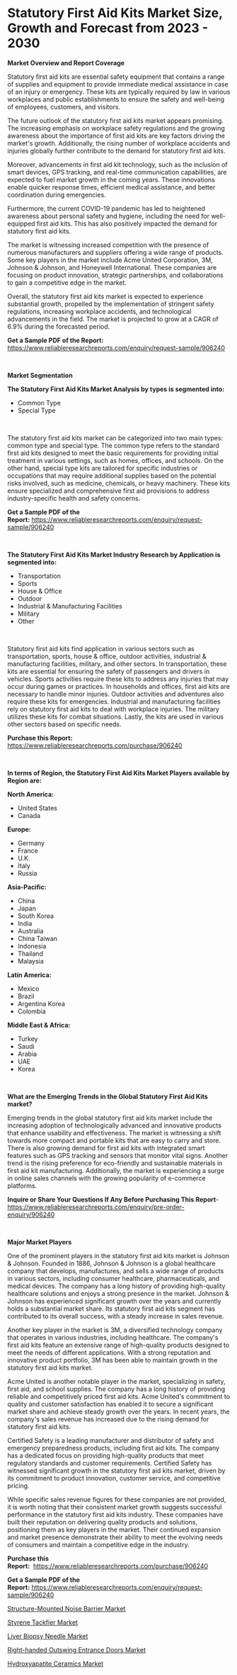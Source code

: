 <p><h1>Statutory First Aid Kits Market Size, Growth and Forecast from 2023 - 2030</h1></p><p><strong>Market Overview and Report Coverage</strong></p>
<p><p>Statutory first aid kits are essential safety equipment that contains a range of supplies and equipment to provide immediate medical assistance in case of an injury or emergency. These kits are typically required by law in various workplaces and public establishments to ensure the safety and well-being of employees, customers, and visitors.</p><p>The future outlook of the statutory first aid kits market appears promising. The increasing emphasis on workplace safety regulations and the growing awareness about the importance of first aid kits are key factors driving the market's growth. Additionally, the rising number of workplace accidents and injuries globally further contribute to the demand for statutory first aid kits.</p><p>Moreover, advancements in first aid kit technology, such as the inclusion of smart devices, GPS tracking, and real-time communication capabilities, are expected to fuel market growth in the coming years. These innovations enable quicker response times, efficient medical assistance, and better coordination during emergencies.</p><p>Furthermore, the current COVID-19 pandemic has led to heightened awareness about personal safety and hygiene, including the need for well-equipped first aid kits. This has also positively impacted the demand for statutory first aid kits.</p><p>The market is witnessing increased competition with the presence of numerous manufacturers and suppliers offering a wide range of products. Some key players in the market include Acme United Corporation, 3M, Johnson & Johnson, and Honeywell International. These companies are focusing on product innovation, strategic partnerships, and collaborations to gain a competitive edge in the market.</p><p>Overall, the statutory first aid kits market is expected to experience substantial growth, propelled by the implementation of stringent safety regulations, increasing workplace accidents, and technological advancements in the field. The market is projected to grow at a CAGR of 6.9% during the forecasted period.</p></p>
<p><strong>Get a Sample PDF of the Report:</strong> <a href="https://www.reliableresearchreports.com/enquiry/request-sample/906240">https://www.reliableresearchreports.com/enquiry/request-sample/906240</a></p>
<p>&nbsp;</p>
<p><strong>Market Segmentation</strong></p>
<p><strong>The Statutory First Aid Kits Market Analysis by types is segmented into:</strong></p>
<p><ul><li>Common Type</li><li>Special Type</li></ul></p>
<p>&nbsp;</p>
<p><p>The statutory first aid kits market can be categorized into two main types: common type and special type. The common type refers to the standard first aid kits designed to meet the basic requirements for providing initial treatment in various settings, such as homes, offices, and schools. On the other hand, special type kits are tailored for specific industries or occupations that may require additional supplies based on the potential risks involved, such as medicine, chemicals, or heavy machinery. These kits ensure specialized and comprehensive first aid provisions to address industry-specific health and safety concerns.</p></p>
<p><strong>Get a Sample PDF of the Report:</strong>&nbsp;<a href="https://www.reliableresearchreports.com/enquiry/request-sample/906240">https://www.reliableresearchreports.com/enquiry/request-sample/906240</a></p>
<p>&nbsp;</p>
<p><strong>The Statutory First Aid Kits Market Industry Research by Application is segmented into:</strong></p>
<p><ul><li>Transportation</li><li>Sports</li><li>House & Office</li><li>Outdoor</li><li>Industrial & Manufacturing Facilities</li><li>Military</li><li>Other</li></ul></p>
<p>&nbsp;</p>
<p><p>Statutory first aid kits find application in various sectors such as transportation, sports, house & office, outdoor activities, industrial & manufacturing facilities, military, and other sectors. In transportation, these kits are essential for ensuring the safety of passengers and drivers in vehicles. Sports activities require these kits to address any injuries that may occur during games or practices. In households and offices, first aid kits are necessary to handle minor injuries. Outdoor activities and adventures also require these kits for emergencies. Industrial and manufacturing facilities rely on statutory first aid kits to deal with workplace injuries. The military utilizes these kits for combat situations. Lastly, the kits are used in various other sectors based on specific needs.</p></p>
<p><strong>Purchase this Report:</strong>&nbsp; <a href="https://www.reliableresearchreports.com/purchase/906240">https://www.reliableresearchreports.com/purchase/906240</a></p>
<p>&nbsp;</p>
<p><strong>In terms of Region, the Statutory First Aid Kits Market Players available by Region are:</strong></p>
<p>
    <p> <strong> North America: </strong>
        <ul>
            <li>United States</li>
            <li>Canada</li>
        </ul>
        </p> 
    <p> <strong> Europe: </strong>
        <ul>
            <li>Germany</li>
            <li>France</li>
            <li>U.K.</li>
            <li>Italy</li>
            <li>Russia</li>
        </ul>
        </p> 
    <p> <strong> Asia-Pacific: </strong>
        <ul>
            <li>China</li>
            <li>Japan</li>
            <li>South Korea</li>
            <li>India</li>
            <li>Australia</li>
            <li>China Taiwan</li>
            <li>Indonesia</li>
            <li>Thailand</li>
            <li>Malaysia</li>
        </ul>
        </p> 
    <p> <strong> Latin America: </strong>
        <ul>
            <li>Mexico</li>
            <li>Brazil</li>
            <li>Argentina Korea</li>
            <li>Colombia</li>
        </ul>
        </p> 
    <p> <strong> Middle East & Africa: </strong>
        <ul>
            <li>Turkey</li>
            <li>Saudi</li>
            <li>Arabia</li>
            <li>UAE</li>
            <li>Korea</li>
        </ul>
    </p>
    </p>
<p>&nbsp;</p>
<p><strong>What are the Emerging Trends in the Global Statutory First Aid Kits market?</strong></p>
<p><p>Emerging trends in the global statutory first aid kits market include the increasing adoption of technologically advanced and innovative products that enhance usability and effectiveness. The market is witnessing a shift towards more compact and portable kits that are easy to carry and store. There is also growing demand for first aid kits with integrated smart features such as GPS tracking and sensors that monitor vital signs. Another trend is the rising preference for eco-friendly and sustainable materials in first aid kit manufacturing. Additionally, the market is experiencing a surge in online sales channels with the growing popularity of e-commerce platforms.</p></p>
<p><strong>Inquire or Share Your Questions If Any Before Purchasing This Report</strong>- <a href="https://www.reliableresearchreports.com/enquiry/pre-order-enquiry/906240">https://www.reliableresearchreports.com/enquiry/pre-order-enquiry/906240</a></p>
<p>&nbsp;</p>
<p><strong>Major Market Players</strong></p>
<p><p>One of the prominent players in the statutory first aid kits market is Johnson & Johnson. Founded in 1886, Johnson & Johnson is a global healthcare company that develops, manufactures, and sells a wide range of products in various sectors, including consumer healthcare, pharmaceuticals, and medical devices. The company has a long history of providing high-quality healthcare solutions and enjoys a strong presence in the market. Johnson & Johnson has experienced significant growth over the years and currently holds a substantial market share. Its statutory first aid kits segment has contributed to its overall success, with a steady increase in sales revenue.</p><p>Another key player in the market is 3M, a diversified technology company that operates in various industries, including healthcare. The company's first aid kits feature an extensive range of high-quality products designed to meet the needs of different applications. With a strong reputation and innovative product portfolio, 3M has been able to maintain growth in the statutory first aid kits market.</p><p>Acme United is another notable player in the market, specializing in safety, first aid, and school supplies. The company has a long history of providing reliable and competitively priced first aid kits. Acme United's commitment to quality and customer satisfaction has enabled it to secure a significant market share and achieve steady growth over the years. In recent years, the company's sales revenue has increased due to the rising demand for statutory first aid kits.</p><p>Certified Safety is a leading manufacturer and distributor of safety and emergency preparedness products, including first aid kits. The company has a dedicated focus on providing high-quality products that meet regulatory standards and customer requirements. Certified Safety has witnessed significant growth in the statutory first aid kits market, driven by its commitment to product innovation, customer service, and competitive pricing.</p><p>While specific sales revenue figures for these companies are not provided, it is worth noting that their consistent market growth suggests successful performance in the statutory first aid kits industry. These companies have built their reputation on delivering quality products and solutions, positioning them as key players in the market. Their continued expansion and market presence demonstrate their ability to meet the evolving needs of consumers and maintain a competitive edge in the industry.</p></p>
<p><strong>Purchase this Report:</strong>&nbsp;&nbsp;<a href="https://www.reliableresearchreports.com/purchase/906240">https://www.reliableresearchreports.com/purchase/906240</a></p>
<p></p>
<p><strong>Get a Sample PDF of the Report:</strong>&nbsp;<a href="https://www.reliableresearchreports.com/enquiry/request-sample/906240">https://www.reliableresearchreports.com/enquiry/request-sample/906240</a></p>
<p><p><a href="https://github.com/RoccoManning/Market-Research-Report-List-1/blob/main/structure-mounted-noise-barrier-market.md">Structure-Mounted Noise Barrier Market</a></p><p><a href="https://github.com/NorbertYates/Market-Research-Report-List-1/blob/main/styrene-tackfier-market.md">Styrene Tackfier Market</a></p><p><a href="https://www.reportprime.com/liver-biopsy-needle-r8240">Liver Biopsy Needle Market</a></p><p><a href="https://medium.com/@albanamusaj1924/right-handed-outswing-entrance-doors-market-size-growth-forecast-2023-2030-ffc7d2958fb0">Right-handed Outswing Entrance Doors Market</a></p><p><a href="https://www.linkedin.com/pulse/hydroxyapatite-ceramics-market-size-2023-2030-global-dlw1e/">Hydroxyapatite Ceramics Market</a></p></p>